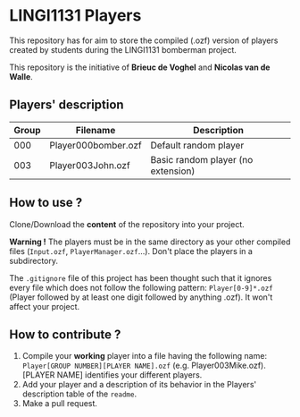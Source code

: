 # LINGI1131 Players
This repository has for aim to store the compiled (.ozf) version of players created by students during the LINGI1131 bomberman project.

This repository is the initiative of **Brieuc de Voghel** and **Nicolas van de Walle**.

## Players' description
| Group | Filename            | Description           |
|-------|---------------------|-----------------------|
| 000   | Player000bomber.ozf | Default random player |
| 003   | Player003John.ozf   | Basic random player (no extension)|

## How to use ?
Clone/Download the **content** of the repository into your project.

**Warning !** The players must be in the same directory as your other compiled files (``Input.ozf``, ``PlayerManager.ozf``...). Don't place the players in a subdirectory.

The ``.gitignore`` file of this project has been thought such that it ignores every file which does not follow the following pattern: ``Player[0-9]*.ozf`` (Player followed by at least one digit followed by anything .ozf). It won't affect your project.

## How to contribute ?
1. Compile your **working** player into a file having the following name:
   ``Player[GROUP NUMBER][PLAYER NAME].ozf`` (e.g. Player003Mike.ozf).
   [PLAYER NAME] identifies your different players.
2. Add your player and a description of its behavior in the Players' description table of the ``readme``.
3. Make a pull request.


